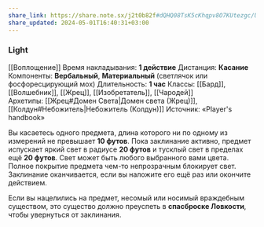 ```yaml
---
share_link: https://share.note.sx/j2t0b82f#dQHQ08TsK5cKhqpv8O7KUtezgc/UVHsNmwl/UPz15Go
share_updated: 2024-05-01T16:40:31+03:00
---
```

### Light
[[Воплощение]]
Время накладывания: **1 действие**
Дистанция: **Касание**
Компоненты: **Вербальный**, **Материальный** (светлячок или фосфоресцирующий мох)
Длительность: **1 час**
Классы: [[Бард]], [[Волшебник]], [[Жрец]], [[Изобретатель]], [[Чародей]]
Архетипы: [[Жрец#Домен Света|Домен света (Жрец)]], [[Колдун#Небожитель|Небожитель (Колдун)]]
Источник: «Player's handbook»

Вы касаетесь одного предмета, длина которого ни по одному из измерений не превышает **10 футов**. Пока заклинание активно, предмет испускает яркий свет в радиусе **20 футов** и тусклый свет в пределах ещё **20 футов**. Свет может быть любого выбранного вами цвета. Полное покрытие предмета чем-то непрозрачным блокирует свет. Заклинание оканчивается, если вы наложите его ещё раз или окончите действием.  
  
Если вы нацелились на предмет, несомый или носимый враждебным существом, это существо должно преуспеть в **спасброске Ловкости**, чтобы увернуться от заклинания.